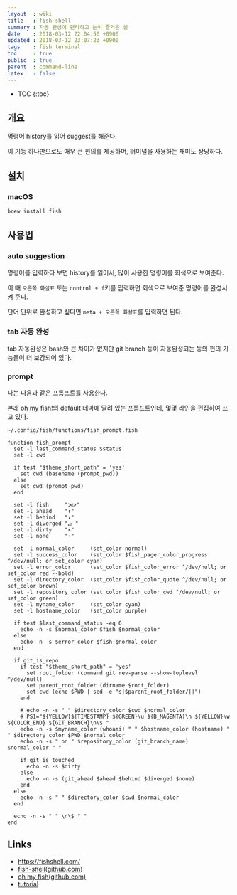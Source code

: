 ```yaml
---
layout  : wiki
title   : fish shell
summary : 자동 완성이 편리하고 눈이 즐거운 셸
date    : 2018-03-12 22:04:50 +0900
updated : 2018-03-12 23:07:23 +0900
tags    : fish terminal
toc     : true
public  : true
parent  : command-line
latex   : false
---
```

* TOC
{:toc}

## 개요

명령어 history를 읽어 suggest를 해준다.

이 기능 하나만으로도 매우 큰 편의를 제공하며, 터미널을 사용하는 재미도 상당하다.

## 설치

### macOS

```sh
brew install fish
```

## 사용법

### auto suggestion

명령어를 입력하다 보면 history를 읽어서, 많이 사용한 명령어를 회색으로 보여준다.

이 때 `오른쪽 화살표` 또는 `control + f`키를 입력하면 회색으로 보여준 명령어를 완성시켜 준다.

단어 단위로 완성하고 싶다면 `meta + 오른쪽 화살표`를 입력하면 된다.

### tab 자동 완성

tab 자동완성은 bash와 큰 차이가 없지만 git branch 등이 자동완성되는 등의 편의 기능들이 더 보강되어 있다.

### prompt

나는 다음과 같은 프롬프트를 사용한다.

본래 oh my fish!의 default 테마에 딸려 있는 프롬프트인데, 몇몇 라인을 편집하여 쓰고 있다.

`~/.config/fish/functions/fish_prompt.fish`

```fish
function fish_prompt
  set -l last_command_status $status
  set -l cwd

  if test "$theme_short_path" = 'yes'
    set cwd (basename (prompt_pwd))
  else
    set cwd (prompt_pwd)
  end

  set -l fish     "⋊>"
  set -l ahead    "↑"
  set -l behind   "↓"
  set -l diverged "⥄ "
  set -l dirty    "⨯"
  set -l none     "◦"

  set -l normal_color     (set_color normal)
  set -l success_color    (set_color $fish_pager_color_progress ^/dev/null; or set_color cyan)
  set -l error_color      (set_color $fish_color_error ^/dev/null; or set_color red --bold)
  set -l directory_color  (set_color $fish_color_quote ^/dev/null; or set_color brown)
  set -l repository_color (set_color $fish_color_cwd ^/dev/null; or set_color green)
  set -l myname_color     (set_color cyan)
  set -l hostname_color   (set_color purple)

  if test $last_command_status -eq 0
    echo -n -s $normal_color $fish $normal_color
  else
    echo -n -s $error_color $fish $normal_color
  end

  if git_is_repo
    if test "$theme_short_path" = 'yes'
      set root_folder (command git rev-parse --show-toplevel ^/dev/null)
      set parent_root_folder (dirname $root_folder)
      set cwd (echo $PWD | sed -e "s|$parent_root_folder/||")
    end

    # echo -n -s " " $directory_color $cwd $normal_color
    # PS1="${YELLOW}${TIMESTAMP} ${GREEN}\u ${B_MAGENTA}\h ${YELLOW}\w ${COLOR_END} ${GIT_BRANCH}\n\$ "
    echo -n -s $myname_color (whoami) " " $hostname_color (hostname) " " $directory_color $PWD $normal_color
    echo -n -s " on " $repository_color (git_branch_name) $normal_color " "

    if git_is_touched
      echo -n -s $dirty
    else
      echo -n -s (git_ahead $ahead $behind $diverged $none)
    end
  else
    echo -n -s " " $directory_color $cwd $normal_color
  end

  echo -n -s " " \n\$ " "
end
```

## Links

* <https://fishshell.com/>
* [fish-shell(github.com)](https://github.com/fish-shell/fish-shell)
* [oh my fish(github.com)](https://github.com/oh-my-fish/oh-my-fish)
* [tutorial](https://fishshell.com/docs/current/tutorial.html)
